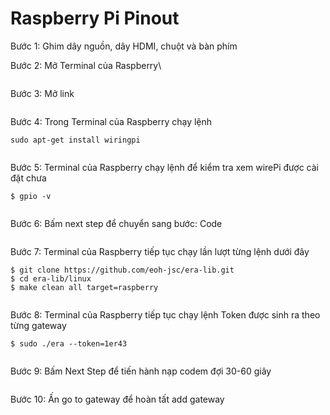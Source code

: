 # Raspberry Pi Pinout

Bước 1: Ghim dây nguồn, dây HDMI, chuột và bàn phím

Bước 2: Mở Terminal của Raspberry\


<figure><img src="../../.gitbook/assets/image (10).png" alt=""><figcaption></figcaption></figure>

Bước 3: Mở link

<figure><img src="../../.gitbook/assets/image (36).png" alt=""><figcaption></figcaption></figure>

Bước 4: Trong Terminal của Raspberry chạy lệnh&#x20;

```
sudo apt-get install wiringpi
```

<figure><img src="../../.gitbook/assets/image (13).png" alt=""><figcaption></figcaption></figure>

Bước 5: Terminal của Raspberry chạy lệnh để kiểm tra xem wirePi được cài đặt chưa

```
$ gpio -v
```

<figure><img src="../../.gitbook/assets/image (27).png" alt=""><figcaption></figcaption></figure>

Bước 6: Bấm next step để chuyển sang  bước: Code

<figure><img src="../../.gitbook/assets/image (51).png" alt=""><figcaption></figcaption></figure>

Bước 7: Terminal của Raspberry tiếp tục chạy lần lượt từng lệnh dưới đây

```
$ git clone https://github.com/eoh-jsc/era-lib.git 
$ cd era-lib/linux 
$ make clean all target=raspberry
```

<figure><img src="../../.gitbook/assets/image (19).png" alt=""><figcaption></figcaption></figure>

Bước 8: Terminal của Raspberry tiếp tục chạy lệnh Token được sinh ra theo từng gateway

```
$ sudo ./era --token=1er43
```

<figure><img src="../../.gitbook/assets/image (1).png" alt=""><figcaption></figcaption></figure>

Bước 9: Bấm Next Step để tiến hành nạp codem đợi 30-60 giây

<figure><img src="../../.gitbook/assets/image (4).png" alt=""><figcaption></figcaption></figure>

Bước 10: Ấn go to gateway để hoàn tất add gateway

&#x20;

<figure><img src="../../.gitbook/assets/image (52).png" alt=""><figcaption></figcaption></figure>

<figure><img src="../../.gitbook/assets/image.png" alt=""><figcaption></figcaption></figure>
